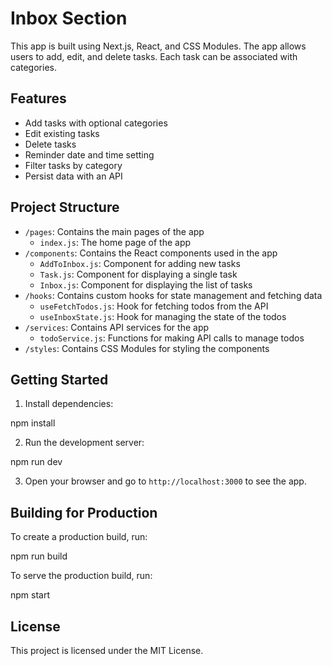 # Inbox Section 

This app is built using Next.js, React, and CSS Modules. The app allows users to add, edit, and delete tasks. Each task can be associated with categories.

## Features

- Add tasks with optional categories
- Edit existing tasks
- Delete tasks
- Reminder date and time setting
- Filter tasks by category
- Persist data with an API

## Project Structure

- `/pages`: Contains the main pages of the app
  - `index.js`: The home page of the app
- `/components`: Contains the React components used in the app
  - `AddToInbox.js`: Component for adding new tasks
  - `Task.js`: Component for displaying a single task
  - `Inbox.js`: Component for displaying the list of tasks
- `/hooks`: Contains custom hooks for state management and fetching data
  - `useFetchTodos.js`: Hook for fetching todos from the API
  - `useInboxState.js`: Hook for managing the state of the todos
- `/services`: Contains API services for the app
  - `todoService.js`: Functions for making API calls to manage todos
- `/styles`: Contains CSS Modules for styling the components

## Getting Started

1. Install dependencies:

npm install

2. Run the development server:

npm run dev

3. Open your browser and go to `http://localhost:3000` to see the app.

## Building for Production

To create a production build, run:

npm run build

To serve the production build, run:

npm start

## License

This project is licensed under the MIT License.
